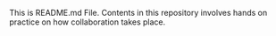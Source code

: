 This is README.md File.
Contents in this repository involves hands on practice on how collaboration takes place.
